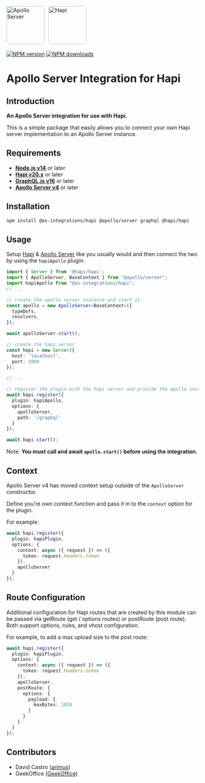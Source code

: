 <a href='https://www.apollographql.com/'><img src='https://avatars.githubusercontent.com/u/17189275?s=200' style="border-radius: 6px; margin-right: 6px" height='100' alt='Apollo Server'></a>
<a href='https://hapi.dev/'><img src='https://raw.githubusercontent.com/hapijs/assets/master/images/hapi.png' style="border-radius: 6px" height='100' alt='Hapi'></a>

[![NPM version](https://badge.fury.io/js/@as-integrations%2Fhapi.svg)](https://www.npmjs.com/package/@as-integrations/hapi)
[![NPM downloads](https://img.shields.io/npm/dm/@as-integrations/hapi.svg?style=flat)](https://www.npmjs.com/package/@as-integrations/hapi)

# Apollo Server Integration for Hapi

## **Introduction**

**An Apollo Server integration for use with Hapi.**

This is a simple package that easily allows you to connect your own Hapi server implementation to an Apollo Server instance.

## **Requirements**

- **[Node.js v14](https://nodejs.org/)** or later
- **[Hapi v20.x](https://www.hapi.dev/)** or later
- **[GraphQL.js v16](https://graphql.org/graphql-js/)** or later
- **[Apollo Server v4](https://www.apollographql.com/docs/apollo-server/)** or later

## **Installation**

```bash
npm install @as-integrations/hapi @apollo/server graphql @hapi/hapi
```

## **Usage**

Setup [Hapi](https://www.hapi.dev/) & [Apollo Server](https://www.apollographql.com/docs/apollo-server/) like you usually would and then connect the two by using the `hapiApollo` plugin:

```typescript
import { Server } from '@hapi/hapi';
import { ApolloServer, BaseContext } from "@apollo/server";
import hapiApollo from "@as-integrations/hapi";
// ...

// create the apollo server instance and start it
const apollo = new ApolloServer<BaseContext>({
  typeDefs,
  resolvers,
});

await apolloServer.start();

// create the hapi server
const hapi = new Server({
  host: 'localhost',
  port: 5000
});

// ...

// register the plugin with the hapi server and provide the apollo instance in plugin config
await hapi.register({
  plugin: hapiApollo,
  options: {
    apolloServer,
    path: '/graphql'
  }
});

await hapi.start();
```

Note: **You must call and await `apollo.start()` before using the integration.**

## **Context**

Apollo Server v4 has moved context setup outside of the `ApolloServer` constructor.

Define you're own context function and pass it in to the `context` option for the plugin.

For example:

```typescript
await hapi.register({
  plugin: hapiPlugin,
  options: {
    context: async ({ request }) => ({
      token: request.headers.token
    }),
    apolloServer
  }
});
```

## **Route Configuration**

Additional configuration for Hapi routes that are created by this module can be passed via 
getRoute (get / options routes) or postRoute (post route). Both support options, rules, and vhost
configuration.

For example, to add a max upload size to the post route:

```typescript
await hapi.register({
  plugin: hapiPlugin,
  options: {
    context: async ({ request }) => ({
      token: request.headers.token
    }),
    apolloServer,
    postRoute: {
      options: {
        payload: {
          maxBytes: 1024
        }
      }
    }
  }
});
```

## **Contributors**

- David Castro ([arimus](https://github.com/arimus))
- GeekOffice ([GeekOffice](https://github.com/geekoffice))

